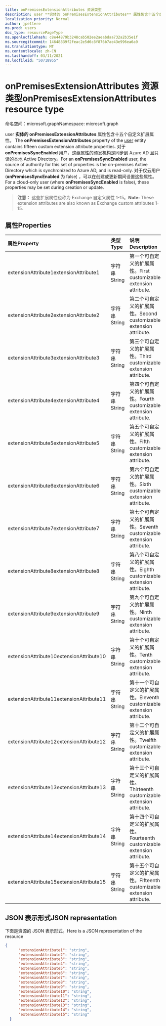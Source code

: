 ```yaml
---
title: onPremisesExtensionAttributes 资源类型
description: user **实体的 onPremisesExtensionAttributes** 属性包含十五个自定义扩展属性。 对于 **onPremisesSyncEnabled** 用户，这组属性在本地 Active Directory 中托管并同步到 Azure AD，并且为只读。 对于仅云用户 (**onPremisesSyncEnabled** 为 false) ，可以在创建或更新期间设置这些属性。
localization_priority: Normal
author: jpettere
ms.prod: users
doc_type: resourcePageType
ms.openlocfilehash: c8e44879b3248cab502ee2aeabdaa732a2b35e1f
ms.sourcegitcommit: 14648839f2feac2e5d6c8f876b7ae43e996ea6a0
ms.translationtype: MT
ms.contentlocale: zh-CN
ms.lasthandoff: 03/11/2021
ms.locfileid: "50718955"
---
```

# <a name="onpremisesextensionattributes-resource-type"></a><span data-ttu-id="548a7-105">onPremisesExtensionAttributes 资源类型</span><span class="sxs-lookup"><span data-stu-id="548a7-105">onPremisesExtensionAttributes resource type</span></span>

<span data-ttu-id="548a7-106">命名空间：microsoft.graph</span><span class="sxs-lookup"><span data-stu-id="548a7-106">Namespace: microsoft.graph</span></span>

<span data-ttu-id="548a7-107">user **实体的 onPremisesExtensionAttributes** 属性包含十五个自定义扩展属性。 [](user.md)</span><span class="sxs-lookup"><span data-stu-id="548a7-107">The **onPremisesExtensionAttributes** property of the [user](user.md) entity contains fifteen custom extension attribute properties.</span></span> <span data-ttu-id="548a7-108">对于 **onPremisesSyncEnabled** 用户，这组属性的颁发机构是同步到 Azure AD 且只读的本地 Active Directory。</span><span class="sxs-lookup"><span data-stu-id="548a7-108">For an **onPremisesSyncEnabled** user, the source of authority for this set of properties is the on-premises Active Directory which is synchronized to Azure AD, and is read-only.</span></span> <span data-ttu-id="548a7-109">对于仅云用户 (**onPremisesSyncEnabled** 为 false) ，可以在创建或更新期间设置这些属性。</span><span class="sxs-lookup"><span data-stu-id="548a7-109">For a cloud-only user (where **onPremisesSyncEnabled** is false), these properties may be set during creation or update.</span></span>

> <span data-ttu-id="548a7-110">**注意：** 这些扩展属性也称为 Exchange 自定义属性 1-15。</span><span class="sxs-lookup"><span data-stu-id="548a7-110">**Note:** These extension attributes are also known as Exchange custom attributes 1-15.</span></span>

## <a name="properties"></a><span data-ttu-id="548a7-111">属性</span><span class="sxs-lookup"><span data-stu-id="548a7-111">Properties</span></span>
| <span data-ttu-id="548a7-112">属性</span><span class="sxs-lookup"><span data-stu-id="548a7-112">Property</span></span>     | <span data-ttu-id="548a7-113">类型</span><span class="sxs-lookup"><span data-stu-id="548a7-113">Type</span></span>   |<span data-ttu-id="548a7-114">说明</span><span class="sxs-lookup"><span data-stu-id="548a7-114">Description</span></span>|
|:---------------|:--------|:----------|
|<span data-ttu-id="548a7-115">extensionAttribute1</span><span class="sxs-lookup"><span data-stu-id="548a7-115">extensionAttribute1</span></span>|<span data-ttu-id="548a7-116">字符串</span><span class="sxs-lookup"><span data-stu-id="548a7-116">String</span></span>| <span data-ttu-id="548a7-117">第一个可自定义的扩展属性。</span><span class="sxs-lookup"><span data-stu-id="548a7-117">First customizable extension attribute.</span></span> |
|<span data-ttu-id="548a7-118">extensionAttribute2</span><span class="sxs-lookup"><span data-stu-id="548a7-118">extensionAttribute2</span></span>|<span data-ttu-id="548a7-119">字符串</span><span class="sxs-lookup"><span data-stu-id="548a7-119">String</span></span>| <span data-ttu-id="548a7-120">第二个可自定义的扩展属性。</span><span class="sxs-lookup"><span data-stu-id="548a7-120">Second customizable extension attribute.</span></span> |
|<span data-ttu-id="548a7-121">extensionAttribute3</span><span class="sxs-lookup"><span data-stu-id="548a7-121">extensionAttribute3</span></span>|<span data-ttu-id="548a7-122">字符串</span><span class="sxs-lookup"><span data-stu-id="548a7-122">String</span></span>| <span data-ttu-id="548a7-123">第三个可自定义的扩展属性。</span><span class="sxs-lookup"><span data-stu-id="548a7-123">Third customizable extension attribute.</span></span> |
|<span data-ttu-id="548a7-124">extensionAttribute4</span><span class="sxs-lookup"><span data-stu-id="548a7-124">extensionAttribute4</span></span>|<span data-ttu-id="548a7-125">字符串</span><span class="sxs-lookup"><span data-stu-id="548a7-125">String</span></span>| <span data-ttu-id="548a7-126">第四个可自定义的扩展属性。</span><span class="sxs-lookup"><span data-stu-id="548a7-126">Fourth customizable extension attribute.</span></span> |
|<span data-ttu-id="548a7-127">extensionAttribute5</span><span class="sxs-lookup"><span data-stu-id="548a7-127">extensionAttribute5</span></span>|<span data-ttu-id="548a7-128">字符串</span><span class="sxs-lookup"><span data-stu-id="548a7-128">String</span></span>| <span data-ttu-id="548a7-129">第五个可自定义的扩展属性。</span><span class="sxs-lookup"><span data-stu-id="548a7-129">Fifth customizable extension attribute.</span></span> |
|<span data-ttu-id="548a7-130">extensionAttribute6</span><span class="sxs-lookup"><span data-stu-id="548a7-130">extensionAttribute6</span></span>|<span data-ttu-id="548a7-131">字符串</span><span class="sxs-lookup"><span data-stu-id="548a7-131">String</span></span>| <span data-ttu-id="548a7-132">第六个可自定义的扩展属性。</span><span class="sxs-lookup"><span data-stu-id="548a7-132">Sixth customizable extension attribute.</span></span> |
|<span data-ttu-id="548a7-133">extensionAttribute7</span><span class="sxs-lookup"><span data-stu-id="548a7-133">extensionAttribute7</span></span>|<span data-ttu-id="548a7-134">字符串</span><span class="sxs-lookup"><span data-stu-id="548a7-134">String</span></span>| <span data-ttu-id="548a7-135">第七个可自定义的扩展属性。</span><span class="sxs-lookup"><span data-stu-id="548a7-135">Seventh customizable extension attribute.</span></span> |
|<span data-ttu-id="548a7-136">extensionAttribute8</span><span class="sxs-lookup"><span data-stu-id="548a7-136">extensionAttribute8</span></span>|<span data-ttu-id="548a7-137">字符串</span><span class="sxs-lookup"><span data-stu-id="548a7-137">String</span></span>| <span data-ttu-id="548a7-138">第八个可自定义的扩展属性。</span><span class="sxs-lookup"><span data-stu-id="548a7-138">Eighth customizable extension attribute.</span></span> |
|<span data-ttu-id="548a7-139">extensionAttribute9</span><span class="sxs-lookup"><span data-stu-id="548a7-139">extensionAttribute9</span></span>|<span data-ttu-id="548a7-140">字符串</span><span class="sxs-lookup"><span data-stu-id="548a7-140">String</span></span>| <span data-ttu-id="548a7-141">第九个可自定义的扩展属性。</span><span class="sxs-lookup"><span data-stu-id="548a7-141">Ninth customizable extension attribute.</span></span> |
|<span data-ttu-id="548a7-142">extensionAttribute10</span><span class="sxs-lookup"><span data-stu-id="548a7-142">extensionAttribute10</span></span>|<span data-ttu-id="548a7-143">字符串</span><span class="sxs-lookup"><span data-stu-id="548a7-143">String</span></span>| <span data-ttu-id="548a7-144">第十个可自定义的扩展属性。</span><span class="sxs-lookup"><span data-stu-id="548a7-144">Tenth customizable extension attribute.</span></span> |
|<span data-ttu-id="548a7-145">extensionAttribute11</span><span class="sxs-lookup"><span data-stu-id="548a7-145">extensionAttribute11</span></span>|<span data-ttu-id="548a7-146">字符串</span><span class="sxs-lookup"><span data-stu-id="548a7-146">String</span></span>| <span data-ttu-id="548a7-147">第十一个可自定义的扩展属性。</span><span class="sxs-lookup"><span data-stu-id="548a7-147">Eleventh customizable extension attribute.</span></span> |
|<span data-ttu-id="548a7-148">extensionAttribute12</span><span class="sxs-lookup"><span data-stu-id="548a7-148">extensionAttribute12</span></span>|<span data-ttu-id="548a7-149">字符串</span><span class="sxs-lookup"><span data-stu-id="548a7-149">String</span></span>| <span data-ttu-id="548a7-150">第十二个可自定义的扩展属性。</span><span class="sxs-lookup"><span data-stu-id="548a7-150">Twelfth customizable extension attribute.</span></span> |
|<span data-ttu-id="548a7-151">extensionAttribute13</span><span class="sxs-lookup"><span data-stu-id="548a7-151">extensionAttribute13</span></span>|<span data-ttu-id="548a7-152">字符串</span><span class="sxs-lookup"><span data-stu-id="548a7-152">String</span></span>| <span data-ttu-id="548a7-153">第十三个可自定义的扩展属性。</span><span class="sxs-lookup"><span data-stu-id="548a7-153">Thirteenth customizable extension attribute.</span></span> |
|<span data-ttu-id="548a7-154">extensionAttribute14</span><span class="sxs-lookup"><span data-stu-id="548a7-154">extensionAttribute14</span></span>|<span data-ttu-id="548a7-155">字符串</span><span class="sxs-lookup"><span data-stu-id="548a7-155">String</span></span>| <span data-ttu-id="548a7-156">第十四个可自定义的扩展属性。</span><span class="sxs-lookup"><span data-stu-id="548a7-156">Fourteenth customizable extension attribute.</span></span> |
|<span data-ttu-id="548a7-157">extensionAttribute15</span><span class="sxs-lookup"><span data-stu-id="548a7-157">extensionAttribute15</span></span>|<span data-ttu-id="548a7-158">字符串</span><span class="sxs-lookup"><span data-stu-id="548a7-158">String</span></span>| <span data-ttu-id="548a7-159">第十五个可自定义的扩展属性。</span><span class="sxs-lookup"><span data-stu-id="548a7-159">Fifteenth customizable extension attribute.</span></span> |

## <a name="json-representation"></a><span data-ttu-id="548a7-160">JSON 表示形式</span><span class="sxs-lookup"><span data-stu-id="548a7-160">JSON representation</span></span>

<span data-ttu-id="548a7-161">下面是资源的 JSON 表示形式。</span><span class="sxs-lookup"><span data-stu-id="548a7-161">Here is a JSON representation of the resource</span></span>

<!-- {
  "blockType": "resource",
  "optionalProperties": [

  ],
  "@odata.type": "microsoft.graph.onPremisesExtensionAttributes"
}-->


```json
{
      "extensionAttribute1": "string",
      "extensionAttribute2": "string",
      "extensionAttribute3": "string",
      "extensionAttribute4": "string",
      "extensionAttribute5": "string",
      "extensionAttribute6": "string",
      "extensionAttribute7": "string",
      "extensionAttribute8": "string",
      "extensionAttribute9": "string",
      "extensionAttribute10": "string",
      "extensionAttribute11": "string",
      "extensionAttribute12": "string",
      "extensionAttribute13": "string",
      "extensionAttribute14": "string",
      "extensionAttribute15": "string"
  }

```


<!-- uuid: 8fcb5dbc-d5aa-4681-8e31-b001d5168d79
2015-10-25 14:57:30 UTC -->
<!-- {
  "type": "#page.annotation",
  "description": "onPremisesExtensionAttributes resource",
  "keywords": "",
  "section": "documentation",
  "tocPath": ""
}-->

